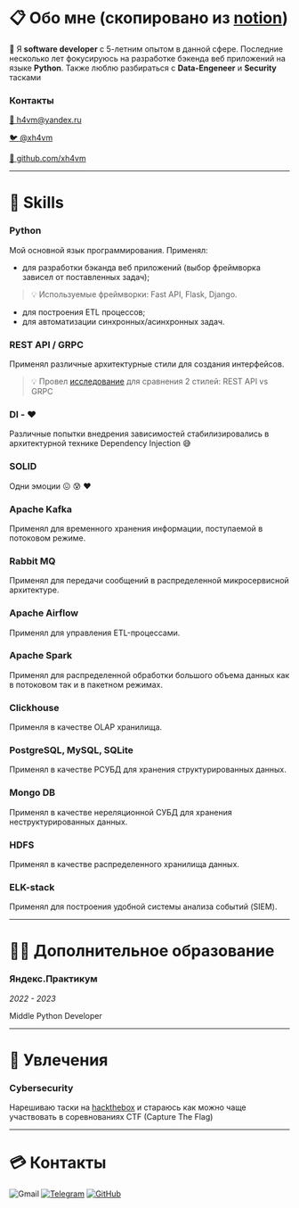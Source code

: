 # 📋 Обо мне (скопировано из [notion](https://obtainable-stinger-44c.notion.site/145854e99a6745779cfbb3296d88da0b?pvs=4))

👋 Я **software developer** с 5-летним опытом в данной сфере. Последние несколько лет фокусируюсь на разработке бэкенда веб приложений на языке **Python**. Также люблю разбираться с 
**Data-Engeneer** и **Security** тасками

### Контакты

[📧 h4vm@yandex.ru](mailto:h4vm@yandex.ru)

[🐦 @xh4vm](https://t.me/xh4vm)

[👾 github.com/xh4vm](https://github.com/xh4vm)

---

# 🧳 Skills

### Python

Мой основной язык программирования. Применял:

- для разработки бэканда веб приложений (выбор фреймворка  зависел от поставленных задач);

> 💡 Используемые фреймворки: Fast API, Flask, Django.


- для построения ETL процессов;
- для автоматизации синхронных/асинхронных задач.

### REST API / GRPC

Применял различные архитектурные стили для создания интерфейсов.

> 💡 Провел [исследование](https://github.com/xh4vm/etube/blob/master/docs/%D0%94%D0%BE%D0%BA%D0%BB%D0%B0%D0%B4.pdf) для сравнения 2 стилей: REST API vs GRPC

### DI - ❤️

Различные попытки внедрения зависимостей стабилизировались в архитектурной технике Dependency Injection 😅

### SOLID

Одни эмоции 😖 😰 ❤️

### Apache Kafka

Применял для временного хранения информации, поступаемой в потоковом режиме.

### Rabbit MQ

Применял для передачи сообщений в распределенной микросервисной архитектуре.

### Apache Airflow

Применял для управления ETL-процессами.

### Apache Spark

Применял для распределенной обработки большого объема данных как в потоковом так и в пакетном режимах.

### Clickhouse

Применля в качестве OLAP хранилища.

### PostgreSQL, MySQL, SQLite

Применял в качестве РСУБД для хранения структурированных данных.

### Mongo DB

Применял в качестве нереляционной СУБД для хранения неструктурированных данных.

### HDFS

Применял в качестве распределенного хранилища данных.

### ELK-stack

Применял для построения удобной системы анализа событий (SIEM).

---

# 👨‍🎓 Дополнительное образование

### Яндекс.Практикум

*2022 - 2023*

Middle Python Developer

---

# 🥷 Увлечения

### Cybersecurity

Нарешиваю таски на [hackthebox](https://app.hackthebox.com/profile/304644) и стараюсь как можно чаще участвовать в соревнованиях CTF (Capture The Flag)

---

# 💳 Контакты

![Gmail](https://img.shields.io/badge/Gmail-D14836?style=for-the-badge&logo=gmail&logoColor=white)
[![Telegram](https://img.shields.io/badge/Telegram-2CA5E0?style=for-the-badge&logo=telegram&logoColor=white)](https://t.me/xh4vm)
[![GitHub](https://img.shields.io/badge/github-%23121011.svg?style=for-the-badge&logo=github&logoColor=white)](https://github.com/xh4vm)
